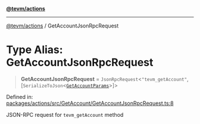 [**@tevm/actions**](../README.md)

***

[@tevm/actions](../globals.md) / GetAccountJsonRpcRequest

# Type Alias: GetAccountJsonRpcRequest

> **GetAccountJsonRpcRequest** = `JsonRpcRequest`\<`"tevm_getAccount"`, \[`SerializeToJson`\<[`GetAccountParams`](GetAccountParams.md)\>\]\>

Defined in: [packages/actions/src/GetAccount/GetAccountJsonRpcRequest.ts:8](https://github.com/evmts/tevm-monorepo/blob/main/packages/actions/src/GetAccount/GetAccountJsonRpcRequest.ts#L8)

JSON-RPC request for `tevm_getAccount` method
